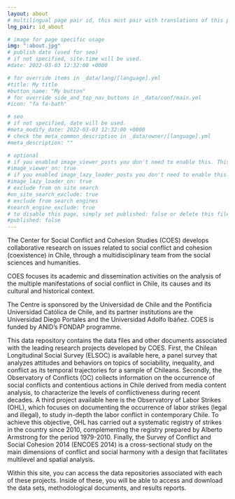 ```yaml
---
layout: about
# multilingual page pair id, this must pair with translations of this page. (This name must be unique)
lng_pair: id_about

# image for page specific usage
img: ":about.jpg"
# publish date (used for seo)
# if not specified, site.time will be used.
#date: 2022-03-03 12:32:00 +0000

# for override items in _data/lang/[language].yml
#title: My title
#button_name: "My button"
# for override side_and_top_nav_buttons in _data/conf/main.yml
#icon: "fa fa-bath"

# seo
# if not specified, date will be used.
#meta_modify_date: 2022-03-03 12:32:00 +0000
# check the meta_common_description in _data/owner/[language].yml
#meta_description: ""

# optional
# if you enabled image_viewer_posts you don't need to enable this. This is only if image_viewer_posts = false
#image_viewer_on: true
# if you enabled image_lazy_loader_posts you don't need to enable this. This is only if image_lazy_loader_posts = false
#image_lazy_loader_on: true
# exclude from on site search
#on_site_search_exclude: true
# exclude from search engines
#search_engine_exclude: true
# to disable this page, simply set published: false or delete this file
#published: false
---
```


The Center for Social Conflict and Cohesion Studies (COES) develops collaborative research on issues related to social conflict and cohesion (coexistence) in Chile, through a multidisciplinary team from the social sciences and humanities.

COES focuses its academic and dissemination activities on the analysis of the multiple manifestations of social conflict in Chile, its causes and its cultural and historical context.

The Centre is sponsored by the Universidad de Chile and the Pontificia Universidad Católica de Chile, and its partner institutions are the Universidad Diego Portales and the Universidad Adolfo Ibáñez. COES is funded by ANID’s FONDAP programme.

This data repository contains the data files and other documents associated with the leading research projects developed by COES. First, the Chilean Longitudinal Social Survey (ELSOC) is available here, a panel survey that analyzes attitudes and behaviors on topics of sociability, inequality, and conflict as its temporal trajectories for a sample of Chileans. Secondly, the Observatory of Conflicts (OC) collects information on the occurrence of social conflicts and contentious actions in Chile derived from media content analysis, to characterize the levels of conflictiveness during recent decades. A third project available here is the Observatory of Labor Strikes (OHL), which focuses on documenting the occurrence of labor strikes (legal and illegal), to study in-depth the labor conflict in contemporary Chile. To achieve this objective, OHL has carried out a systematic registry of strikes in the country since 2010, complementing the registry prepared by Alberto Armstrong for the period 1979-2010. Finally, the Survey of Conflict and Social Cohesion 2014 (ENCOES 2014) is a cross-sectional study on the main dimensions of conflict and social harmony with a design that facilitates multilevel and spatial analysis.

Within this site, you can access the data repositories associated with each of these projects. Inside of these, you will be able to access and download the data sets, methodological documents, and results reports.